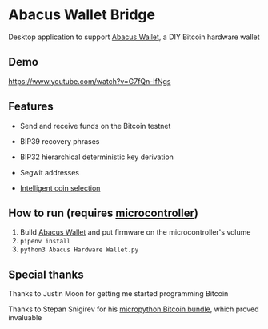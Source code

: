 # Abacus Wallet Bridge
Desktop application to support [Abacus Wallet](https://github.com/Kevingislason/abacus_wallet), a DIY Bitcoin hardware wallet

## Demo
https://www.youtube.com/watch?v=G7fQn-IfNgs

## Features
- Send and receive funds on the Bitcoin testnet

- BIP39 recovery phrases

- BIP32 hierarchical deterministic key derivation

- Segwit addresses

- [Intelligent coin selection](https://github.com/Kevingislason/bitcoin_coin_selection)

## How to run (requires [microcontroller](https://www.st.com/en/evaluation-tools/32f469idiscovery.html))
1. Build [Abacus Wallet](https://github.com/Kevingislason/abacus_wallet) and put firmware on the microcontroller's volume
2. ```pipenv install```
3. ```python3 Abacus Hardware Wallet.py```

## Special thanks
Thanks to Justin Moon for getting me started programming Bitcoin

Thanks to Stepan Snigirev for his [micropython Bitcoin bundle](https://github.com/diybitcoinhardware/f469-disco), which proved invaluable
